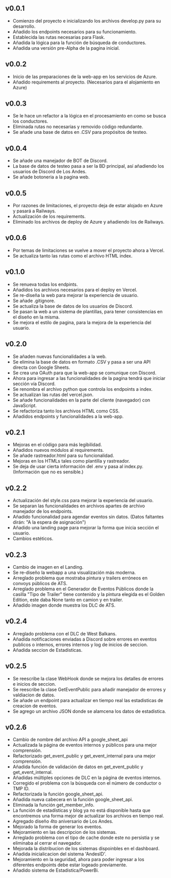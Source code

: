 ## v0.0.1

- Comienzo del proyecto e inicializando los archivos develop.py para su desarrollo.
- Añadido los endpoints necesarios para su funcionamiento.
- Establecida las rutas necesarias para Flask.
- Añadida la lógica para la función de búsqueda de conductores.
- Añadida una versión pre-Alpha de la pagina inicial.

## v0.0.2

- Inicio de las preparaciones de la web-app en los servicios de Azure.
- Añadido requirements al proyecto. (Necesarios para el alojamiento en Azure)

## v0.0.3

- Se le hace un refactor a la lógica en el procesamiento en como se busca los conductores.
- Eliminada rutas no necesarias y removido código redundante.
- Se añade una base de datos en .CSV para propósitos de testeo.

## v0.0.4

- Se añade una manejador de BOT de Discord.
- La base de datos de testeo pasa a ser la BD principal, así añadiendo los usuarios de Discord de Los Andes.
- Se añade botoneria a la pagina web.

## v0.0.5

- Por razones de limitaciones, el proyecto deja de estar alojado en Azure y pasará a Railways.
- Actualización de los requirements.
- Eliminado los archivos de deploy de Azure y añadiendo los de Railways.

## v0.0.6

- Por temas de limitaciones se vuelve a mover el proyecto ahora a Vercel.
- Se actualiza tanto las rutas como el archivo HTML index.

## v0.1.0

- Se renueva todas los endpints.
- Añadidos los archivos necesarios para el deploy en Vercel.
- Se re-diseña la web para mejorar la experiencia de usuario.
- Se añade .gitignore.
- Se actualiza la base de datos de los usuarios de Discord.
- Se pasan la web a un sistema de plantillas, para tener consistencias en el diseño en la misma.
- Se mejora el estilo de pagina, para la mejora de la experiencia del usuario.

## v0.2.0

- Se añaden nuevas funcionalidades a la web.
- Se elimina la base de datos en formato .CSV y pasa a ser una API directa con Google Sheets.
- Se crea una OAuth para que la web-app se comunique con Discord.
- Ahora para ingresar a las funcionalidades de la pagina tendrá que iniciar sección vía Discord.
- Se renombra el archivo python que controla los endpoints a index.
- Se actualizan las rutas del vercel.json.
- Se añade funcionalidades en la parte del cliente (navegador) con JavaScript.
- Se refactoriza tanto los archivos HTML como CSS.
- Añadidos endpoints y funcionalidades a la web-app.

## v0.2.1

- Mejoras en el código para más legibilidad.
- Añadidos nuevos módulos al requirements.
- Se añade rastreador.html para su funcionalidad.
- Mejoras en los HTMLs tales como plantilla y rastreador.
- Se deja de usar cierta información del .env y pasa al index.py. (Información que no es sensible.)

## v0.2.2

- Actualización del style.css para mejorar la experiencia del usuario.
- Se separan las funcionalidades en archivos apartes de archivo manejador de los endpoints.
- Añadido funcionalidad para agendar eventos sin datos. (Datos faltantes dirán: "A la espera de asignación")
- Añadido una landing page para mejorar la forma que inicia sección el usuario.
- Cambios estéticos.

## v0.2.3

- Cambio de imagen en el Landing.
- Se re-diseño la webapp a una visualización más moderna.
- Arreglado problema que mostraba pintura y trailers erróneos en convoys públicos de ATS.
- Arreglado problema en el Generador de Eventos Públicos donde la casilla "Tipo de Trailer" tiene contenido y la pintura elegida es el Golden Edition, este daba None tanto en camion y en trailer.
- Añadido imagen donde muestra los DLC de ATS.

## v0.2.4

- Arreglado problema con el DLC de West Balkans.
- Añadida notificaciones enviadas a Discord sobre errores en eventos publicos o internos, errores internos y log de inicios de seccion.
- Añadida seccion de Estadisticas.

## v0.2.5

- Se reescribe la clase WebHook donde se mejora los detalles de errores e inicios de seccion.
- Se reescribe la clase GetEventPublic para añadir manejador de errores y valdiacion de datos.
- Se añade un endpoint para actualizar en tiempo real las estadisticas de creacion de eventos.
- Se agrego un archivo JSON donde se alamcena los datos de estadistica.

## v0.2.6

- Cambio de nombre del archivo API a google_sheet_api
- Actualizada la página de eventos internos y públicos para una mejor comprensión.
- Refactorizado get_event_public y get_event_internal para una mejor comprensión.
- Añadida función de validación de datos en get_event_public y get_event_internal.
- Añadidas múltiples opciones de DLC en la página de eventos internos.
- Corregido el problema con la búsqueda con el número de conductor o TMP ID.
- Refactorizada la función google_sheet_api.
- Añadida nueva cabecera en la función google_sheet_api.
- Eliminada la función get_member_info.
- La función de estadísticas y blog ya no está disponible hasta que encontremos una forma mejor de actualizar los archivos en tiempo real.
- Agregado diseño 4to aniversario de Los Andes.
- Mejorado la forma de generar los eventos.
- Mejoramiento en las descripcion de los sistemas.
- Arreglado problema con el tipo de cache donde este no persistia y se eliminaba al cerrar el navegador.
- Mejorada la distribucion de los sistemas dispoinbles en el dashboard.
- Añadida inicialicacion del sistema 'AndesID'.
- Mejoramiento en la seguridad, ahora para poder ingresar a los diferentes endpoints debe estar logeado previamente.
- Añadido sistema de Estadistica/PowerBi.
